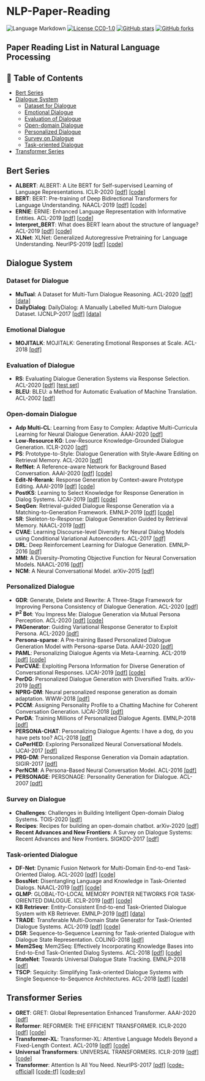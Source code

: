# NLP-Paper-Reading

![Language Markdown](https://img.shields.io/badge/Language-Markdown-red)
[![License CC0-1.0](https://img.shields.io/badge/License-CC0--1.0-blue.svg)](https://github.com/imrdong/nlp-paper-reading/blob/master/LICENSE)
[![GitHub stars](https://img.shields.io/github/stars/imrdong/nlp-paper-reading.svg?style=social&label=Star&maxAge=10)](https://github.com/imrdong/nlp-paper-reading/stargazers/)
[![GitHub forks](https://img.shields.io/github/forks/imrdong/nlp-paper-reading?style=social&label=Fork&maxAge=10)](https://github.com/imrdong/nlp-paper-reading/network/members/)

## Paper Reading List in Natural Language Processing  

## 🧐 Table of Contents

- [Bert Series](#bert-series)
- [Dialogue System](#dialogue-system)
    - [Dataset for Dialogue](#dataset-for-dialogue)
    - [Emotional Dialogue](#emotional-dialogue)
    - [Evaluation of Dialogue](#evaluation-of-dialogue) 
    - [Open-domain Dialogue](#open-domain-dialogue)
    - [Personalized Dialogue](#personalized-dialogue)  
    - [Survey on Dialogue](#survey-on-dialogue)
    - [Task-oriented Dialogue](#task-oriented-dialogue)  
- [Transformer Series](#transformer-series)

## Bert Series

* **ALBERT**: ALBERT: A Lite BERT for Self-supervised Learning of Language Representations. ICLR-2020 [[pdf]](https://openreview.net/pdf?id=H1eA7AEtvS) [[code]](https://github.com/google-research/ALBERT)
* **BERT**: BERT: Pre-training of Deep Bidirectional Transformers for Language Understanding. NAACL-2019 [[pdf]](https://www.aclweb.org/anthology/N19-1423) [[code]](https://github.com/google-research/bert)
* **ERNIE**: ERNIE: Enhanced Language Representation with Informative Entities. ACL-2019 [[pdf]](https://www.aclweb.org/anthology/P19-1139.pdf) [[code]](https://github.com/thunlp/ERNIE)
* **Interpret_BERT**: What does BERT learn about the structure of language? ACL-2019 [[pdf]](https://www.aclweb.org/anthology/P19-1356.pdf) [[code]](https://github.com/ganeshjawahar/interpret_bert)
* **XLNet**: XLNet: Generalized Autoregressive Pretraining for Language Understanding. NeurIPS-2019 [[pdf]](http://papers.nips.cc/paper/8812-xlnet-generalized-autoregressive-pretraining-for-language-understanding.pdf) [[code]](https://github.com/zihangdai/xlnet)

## Dialogue System

### Dataset for Dialogue

* **MuTual**: A Dataset for Multi-Turn Dialogue Reasoning. ACL-2020 [[pdf]](https://www.aclweb.org/anthology/2020.acl-main.130.pdf) [[data]](https://github.com/Nealcly/MuTual)
* **DailyDialog**: DailyDialog: A Manually Labelled Multi-turn Dialogue Dataset. IJCNLP-2017 [[pdf]](https://www.aclweb.org/anthology/I17-1099.pdf) [[data]](http://yanran.li/dailydialog)  

### Emotional Dialogue

* **MOJITALK**: MOJITALK: Generating Emotional Responses at Scale. ACL-2018 [[pdf]](https://www.aclweb.org/anthology/P18-1104.pdf)

### Evaluation of Dialogue

* **RS**: Evaluating Dialogue Generation Systems via Response Selection. ACL-2020 [[pdf]](https://www.aclweb.org/anthology/2020.acl-main.55.pdf) [[test set]](https://github.com/cl-tohoku/eval-via-selection)
* **BLEU**: BLEU: a Method for Automatic Evaluation of Machine Translation. ACL-2002 [[pdf]](https://www.aclweb.org/anthology/P02-1040.pdf)

### Open-domain Dialogue

* **Adp Multi-CL**: Learning from Easy to Complex: Adaptive Multi-Curricula Learning for Neural Dialogue Generation. AAAI-2020 [[pdf]](https://aaai.org/ojs/index.php/AAAI/article/view/6244)
* **Low-Resource KG**: Low-Resource Knowledge-Grounded Dialogue Generation. ICLR-2020 [[pdf]](https://openreview.net/pdf?id=rJeIcTNtvS)
* **PS**: Prototype-to-Style: Dialogue Generation
with Style-Aware Editing on Retrieval Memory. ACL-2020 [[pdf]](https://arxiv.org/pdf/2004.02214.pdf)
* **RefNet**: A Reference-aware Network for Background Based Conversation. AAAI-2020 [[pdf]](https://arxiv.org/pdf/1908.06449.pdf) [[code]](https://github.com/ChuanMeng/RefNet)
* **Edit-N-Rerank**: Response Generation by Context-aware Prototype Editing. AAAI-2019 [[pdf]](https://arxiv.org/pdf/1806.07042.pdf) [[code]](https://github.com/MarkWuNLP/ResponseEdit)
* **PostKS**: Learning to Select Knowledge for Response Generation in Dialog Systems. IJCAI-2019 [[pdf]](https://www.ijcai.org/proceedings/2019/0706.pdf) [[code]](https://github.com/bzantium/Posterior-Knowledge-Selection)
* **SeqGen**: Retrieval-guided Dialogue Response Generation via a Matching-to-Generation Framework. EMNLP-2019 [[pdf]](https://www.aclweb.org/anthology/D19-1195.pdf) [[code]](https://github.com/jcyk/seqgen)
* **SR**: Skeleton-to-Response: Dialogue Generation Guided by Retrieval Memory. NAACL-2019 [[pdf]](https://www.aclweb.org/anthology/N19-1124.pdf)
* **CVAE**: Learning Discourse-level Diversity for Neural Dialog Models using Conditional Variational Autoencoders. ACL-2017 [[pdf]](https://www.aclweb.org/anthology/P17-1061.pdf)
* **DRL**: Deep Reinforcement Learning for Dialogue Generation. EMNLP-2016 [[pdf]](https://www.aclweb.org/anthology/D16-1127.pdf)
* **MMI**: A Diversity-Promoting Objective Function for Neural Conversation Models. NAACL-2016 [[pdf]](https://www.aclweb.org/anthology/N16-1014.pdf) 
* **NCM**: A Neural Conversational Model. arXiv-2015 [[pdf]](https://arxiv.org/pdf/1506.05869.pdf)

### Personalized Dialogue

* **GDR**: Generate, Delete and Rewrite: A Three-Stage Framework for Improving Persona Consistency of Dialogue Generation. ACL-2020 [[pdf]](https://www.aclweb.org/anthology/2020.acl-main.516.pdf)
* **P<sup>2</sup> Bot**: You Impress Me: Dialogue Generation via Mutual Persona Perception. ACL-2020 [[pdf]](https://www.aclweb.org/anthology/2020.acl-main.131.pdf) [[code]](https://github.com/SivilTaram/Persona-Dialogue-Generation)
* **PAGenerator**: Guiding Variational Response Generator to Exploit Persona. ACL-2020 [[pdf]](https://www.aclweb.org/anthology/2020.acl-main.7.pdf)
* **Persona-sparse**: A Pre-training Based Personalized Dialogue Generation Model with Persona-sparse Data. AAAI-2020 [[pdf]](https://arxiv.org/pdf/1911.04700.pdf)
* **PAML**: Personalizing Dialogue Agents via Meta-Learning. ACL-2019 [[pdf]](https://www.aclweb.org/anthology/P19-1542.pdf) [[code]](https://github.com/HLTCHKUST/PAML)
* **PerCVAE**: Exploiting Persona Information for Diverse Generation of Conversational Responses. IJCAI-2019 [[pdf]](https://www.ijcai.org/Proceedings/2019/0721.pdf) [[code]](https://github.com/vsharecodes/percvae)
* **PerDG**: Personalized Dialogue Generation with Diversified Traits. arXiv-2019 [[pdf]](https://arxiv.org/pdf/1901.09672.pdf)
* **NPRG-DM**: Neural personalized response generation as domain adaptation. WWW-2018 [[pdf]](https://link.springer.com/content/pdf/10.1007/s11280-018-0598-6.pdf)
* **PCCM**: Assigning Personality Profile to a Chatting Machine for Coherent Conversation Generation. IJCAI-2018 [[pdf]](https://www.ijcai.org/Proceedings/2018/0595.pdf)
* **PerDA**: Training Millions of Personalized Dialogue Agents. EMNLP-2018 [[pdf]](https://www.aclweb.org/anthology/D18-1298.pdf)
* **PERSONA-CHAT**: Personalizing Dialogue Agents: I have a dog, do you have pets too? ACL-2018 [[pdf]](https://www.aclweb.org/anthology/P18-1205.pdf)
* **CoPerHED**: Exploring Personalized Neural Conversational Models. IJCAI-2017 [[pdf]](https://www.ijcai.org/proceedings/2017/0521.pdf)
* **PRG-DM**: Personalized Response Generation via Domain adaptation. SIGIR-2017 [[pdf]](https://dl.acm.org/doi/pdf/10.1145/3077136.3080706)
* **PerNCM**: A Persona-Based Neural Conversation Model. ACL-2016 [[pdf]](https://www.aclweb.org/anthology/P16-1094.pdf)
* **PERSONAGE**: PERSONAGE: Personality Generation for Dialogue. ACL-2007 [[pdf]](https://www.aclweb.org/anthology/P07-1063.pdf)

### Survey on Dialogue

* **Challenges**: Challenges in Building Intelligent Open-domain Dialog Systems. TOIS-2020 [[pdf]](https://dl.acm.org/doi/pdf/10.1145/3383123)
* **Recipes**: Recipes for building an open-domain chatbot. arXiv-2020 [[pdf]](https://arxiv.org/pdf/2004.13637.pdf)
* **Recent Advances and New Frontiers**: A Survey on Dialogue Systems: Recent Advances and New Frontiers. SIGKDD-2017 [[pdf]](https://www.kdd.org/exploration_files/19-2-Article3.pdf)

### Task-oriented Dialogue

* **DF-Net**: Dynamic Fusion Network for Multi-Domain End-to-end Task-Oriented Dialog. ACL-2020 [[pdf]](https://www.aclweb.org/anthology/2020.acl-main.565.pdf) [[code]](https://github.com/LooperXX/DF-Net)
* **BossNet**: Disentangling Language and Knowledge in Task-Oriented Dialogs. NAACL-2019 [[pdf]](https://www.aclweb.org/anthology/N19-1126.pdf) [[code]](https://github.com/dair-iitd/BossNet)
* **GLMP**: GLOBAL-TO-LOCAL MEMORY POINTER NETWORKS FOR TASK-ORIENTED DIALOGUE. ICLR-2019 [[pdf]](https://openreview.net/pdf?id=ryxnHhRqFm) [[code]](https://github.com/jasonwu0731/GLMP)
* **KB Retriever**: Entity-Consistent End-to-end Task-Oriented Dialogue System with KB Retriever. EMNLP-2019 [[pdf]](https://www.aclweb.org/anthology/D19-1013.pdf) [[data]](https://github.com/yizhen20133868/Retriever-Dialogue)
* **TRADE**: Transferable Multi-Domain State Generator for Task-Oriented Dialogue Systems. ACL-2019 [[pdf]](https://www.aclweb.org/anthology/P19-1078.pdf) [[code]](https://github.com/jasonwu0731/trade-dst)
* **DSR**: Sequence-to-Sequence Learning for Task-oriented Dialogue with Dialogue State Representation. COLING-2018 [[pdf]](https://www.aclweb.org/anthology/C18-1320.pdf)
* **Mem2Seq**: Mem2Seq: Effectively Incorporating Knowledge Bases into End-to-End Task-Oriented Dialog Systems. ACL-2018 [[pdf]](https://www.aclweb.org/anthology/P18-1136.pdf) [[code]](https://github.com/HLTCHKUST/Mem2Seq)
* **StateNet**: Towards Universal Dialogue State Tracking. EMNLP-2018 [[pdf]](https://www.aclweb.org/anthology/D18-1299.pdf)
* **TSCP**: Sequicity: Simplifying Task-oriented Dialogue Systems with Single Sequence-to-Sequence Architectures. ACL-2018 [[pdf]](https://www.aclweb.org/anthology/P18-1133.pdf) [[code]](https://github.com/WING-NUS/sequicity)

## Transformer Series

* **GRET**: GRET: Global Representation Enhanced Transformer. AAAI-2020 [[pdf]](https://aaai.org/ojs/index.php/AAAI/article/view/6464)
* **Reformer**: REFORMER: THE EFFICIENT TRANSFORMER. ICLR-2020 [[pdf]](https://openreview.net/pdf?id=rkgNKkHtvB) [[code]](https://github.com/google/trax/tree/master/trax/models/reformer)
* **Transformer-XL**: Transformer-XL: Attentive Language Models Beyond a Fixed-Length Context. ACL-2019 [[pdf]](https://www.aclweb.org/anthology/P19-1285.pdf) [[code]](https://github.com/kimiyoung/transformer-xl)
* **Universal Transformers**: UNIVERSAL TRANSFORMERS. ICLR-2019 [[pdf]](https://openreview.net/pdf?id=HyzdRiR9Y7) [[code]](https://github.com/tensorflow/tensor2tensor)
* **Transformer**: Attention Is All You Need. NeurIPS-2017 [[pdf]](http://papers.nips.cc/paper/7181-attention-is-all-you-need.pdf) [[code-official]](https://github.com/tensorflow/tensor2tensor) [[code-tf]](https://github.com/Kyubyong/transformer) [[code-py]](https://github.com/jadore801120/attention-is-all-you-need-pytorch)